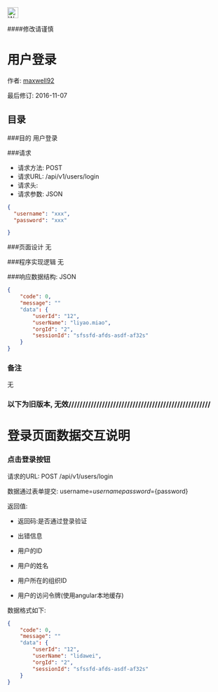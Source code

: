 <img src="http://kubernetes.io/kubernetes/img/warning.png" alt="WARNING" width="25" height="25"> 

####修改请谨慎

用户登录
==============

作者: [maxwell92](https://github.com/maxwell92)

最后修订: 2016-11-07

目录
--------------
###目的
用户登录

###请求

* 请求方法: POST
* 请求URL: /api/v1/users/login
* 请求头: 
* 请求参数: 
JSON
```json
{
  "username": "xxx",
  "password": "xxx"

}
```

###页面设计 
无


###程序实现逻辑
无

###响应数据结构: 
JSON
```json
{
    "code": 0,
    "message": ""
    "data": {
        "userId": "12",
        "userName": "liyao.miao",
        "orgId": "2",
        "sessionId": "sfssfd-afds-asdf-af32s"
    }
}
```


### 备注
无


### 以下为旧版本, 无效///////////////////////////////////////////////////

登录页面数据交互说明
============

### 点击登录按钮

请求的URL: POST /api/v1/users/login

数据通过表单提交: username=${username}  password=${password}

返回值:

* 返回码:是否通过登录验证

* 出错信息

* 用户的ID

* 用户的姓名

* 用户所在的组织ID

* 用户的访问令牌(使用angular本地缓存)

数据格式如下:

```json
{
    "code": 0,
    "message": ""
    "data": {
        "userId": "12",
        "userName": "lidawei",
        "orgId": "2",
        "sessionId": "sfssfd-afds-asdf-af32s"
    }
}
```
